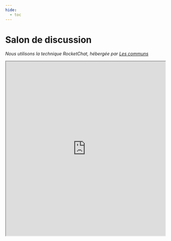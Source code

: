 ```yaml
---
hide:
  - toc
---
```


# Salon de discussion

*Nous utilisons la technique RocketChat, hébergée par [Les communs](https://lescommuns.org)*

<iframe width="100%" height="550" src="https://konsilion.fr/rocketchat/channel/CST_plisson"></iframe>


